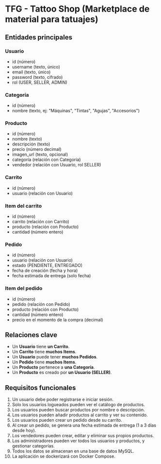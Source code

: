 # TFG - Tattoo Shop (Marketplace de material para tatuajes)

## Entidades principales

### Usuario
- id (número)
- username (texto, único)
- email (texto, único)
- password (texto, cifrado)
- rol (USER, SELLER, ADMIN)

### Categoría
- id (número)
- nombre (texto, ej: "Máquinas", "Tintas", "Agujas", "Accesorios")

### Producto
- id (número)
- nombre (texto)
- descripción (texto)
- precio (número decimal)
- imagen_url (texto, opcional)
- categoría (relación con Categoría)
- vendedor (relación con Usuario, rol SELLER)

### Carrito
- id (número)
- usuario (relación con Usuario)

### Item del carrito
- id (número)
- carrito (relación con Carrito)
- producto (relación con Producto)
- cantidad (número entero)

### Pedido
- id (número)
- usuario (relación con Usuario)
- estado (PENDIENTE, ENTREGADO)
- fecha de creación (fecha y hora)
- fecha estimada de entrega (solo fecha)

### Item del pedido
- id (número)
- pedido (relación con Pedido)
- producto (relación con Producto)
- cantidad (número entero)
- precio en el momento de la compra (decimal)

## Relaciones clave
- Un **Usuario** tiene **un Carrito**.
- Un **Carrito** tiene **muchos Items**.
- Un **Usuario** puede tener **muchos Pedidos**.
- Un **Pedido** tiene **muchos Items**.
- Un **Producto** pertenece a **una Categoría**.
- Un **Producto** es creado por **un Usuario (SELLER)**.

## Requisitos funcionales
1. Un usuario debe poder registrarse e iniciar sesión.
2. Solo los usuarios logueados pueden ver el catálogo de productos.
3. Los usuarios pueden buscar productos por nombre o descripción.
4. Los usuarios pueden añadir productos al carrito y ver su contenido.
5. Los usuarios pueden crear un pedido desde su carrito.
6. Al crear un pedido, se genera una fecha estimada de entrega (1 a 3 días desde hoy).
7. Los vendedores pueden crear, editar y eliminar sus propios productos.
8. Los administradores pueden ver todos los usuarios y productos, y gestionar categorías.
9. Todos los datos se almacenan en una base de datos MySQL.
10. La aplicación se dockerizará con Docker Compose.